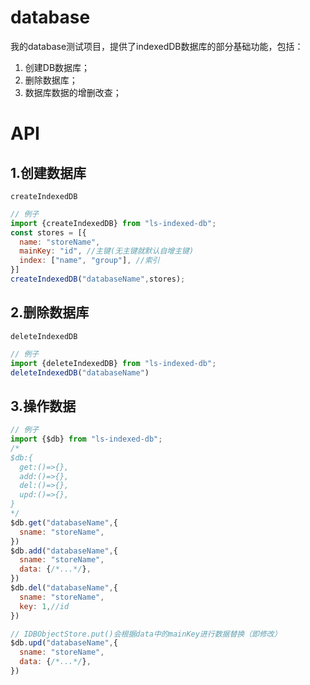 # database
我的database测试项目，提供了indexedDB数据库的部分基础功能，包括：
1. 创建DB数据库；
2. 删除数据库；
3. 数据库数据的增删改查；

# API
## 1.创建数据库
`createIndexedDB`

``` js
// 例子
import {createIndexedDB} from "ls-indexed-db";
const stores = [{
  name: "storeName",
  mainKey: "id", //主键(无主键就默认自增主键)
  index: ["name", "group"], //索引
}]
createIndexedDB("databaseName",stores);
```

## 2.删除数据库
`deleteIndexedDB`

``` js
// 例子
import {deleteIndexedDB} from "ls-indexed-db";
deleteIndexedDB("databaseName")
```

## 3.操作数据
``` js
// 例子
import {$db} from "ls-indexed-db";
/*
$db:{
  get:()=>{},
  add:()=>{},
  del:()=>{},
  upd:()=>{},
}
*/
$db.get("databaseName",{
  sname: "storeName",
})
$db.add("databaseName",{
  sname: "storeName",
  data: {/*...*/},
})
$db.del("databaseName",{
  sname: "storeName",
  key: 1,//id
})

// IDBObjectStore.put()会根据data中的mainKey进行数据替换（即修改）
$db.upd("databaseName",{
  sname: "storeName",
  data: {/*...*/},
})
```

